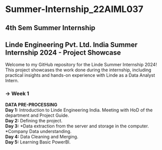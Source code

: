 # Summer-Internship_22AIML037
## 4th Sem Summer Internship
## Linde Engineering Pvt. Ltd. India Summer Internship 2024 - Project Showcase 
Welcome to my GitHub repository for the Linde Summer Internship 2024! This project showcases the work done during the internship, including practical insights and hands-on experience with Linde as a Data Analyst Intern.
### -> Week 1
**DATA PRE-PROCESSING**</br>
  **Day 1:** Introduction to Linde Engineering India. Meeting with HoD of the department and Project Guide.</br>
  **Day 2:** Defining the project.</br>
  **Day 3:** *Data extraction from the server and storage in the computer.</br>
             *Company Data understanding.</br>
  **Day 4:** Data Cleaning and Merging.</br>
  **Day 5:** Learning Basic PowerBI.</br>
  

